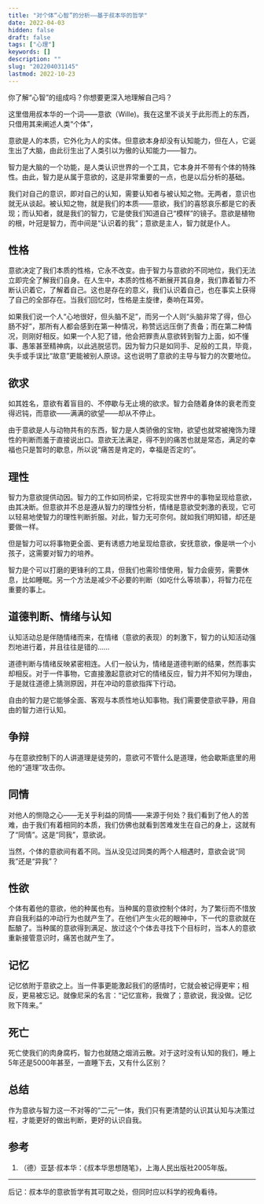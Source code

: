 ```yaml
---
title: "对个体“心智”的分析——基于叔本华的哲学"
date: 2022-04-03
hidden: false
draft: false
tags: ["心理"]
keywords: []
description: ""
slug: "202204031145"
lastmod: 2022-10-23
---
```



你了解“心智”的组成吗？你想要更深入地理解自己吗？

这里借用叔本华的一个词——意欲（Wille)。我在这里不谈关于此形而上的东西，只借用其来阐述人类“个体”，

意欲是人的本质，它外化为人的实体。但意欲本身却没有认知能力，但在人，它诞生出了大脑，由此衍生出了人类引以为傲的认知能力——智力。

智力是大脑的一个功能，是人类认识世界的一个工具，它本身并不带有个体的特殊性。由此，智力是从属于意欲的，这是非常重要的一点，也是以后分析的基础。

我们对自己的意识，即对自己的认知，需要认知者与被认知之物。无两者，意识也就无从谈起。被认知之物，就是我们的本质——意欲，我们的喜怒哀乐都是它的表现；而认知者，就是我们的智力，它是使我们知道自己“模样”的镜子。意欲是植物的根，叶冠是智力，而中间是“认识着的我”；意欲是主人，智力就是仆人。

## 性格

意欲决定了我们本质的性格，它永不改变。由于智力与意欲的不同地位，我们无法立即完全了解我们自身。在人生中，本质的性格不断展开其自身，我们靠着智力不断认识着它，了解着自己。这也是存在的意义，我们认识着自己，也在事实上获得了自己的全部存在。当我们回忆时，性格是主旋律，奏响在耳旁。

如果我们说一个人“心地很好，但头脑不足”，而另一个人则“头脑非常了得，但心肠不好”，那所有人都会感到在第一种情况，称赞远远压倒了责备；而在第二种情况，则刚好相反。如果一个人犯了错，他会把罪责从意欲转到智力上面，如不懂事、愚笨甚至精神病，以此逃脱惩罚。因为智力只是如同手、足般的工具，毕竟，失手或手误比“故意”更能被别人原谅。这也说明了意欲的主导与智力的次要地位。

## 欲求

如其姓名，意欲有着盲目的、不停歇与无止境的欲求。智力会随着身体的衰老而变得迟钝，而意欲——满满的欲望——却从不停止。

由于意欲是人与动物共有的东西，智力是人类骄傲的宝物，欲望也就常被掩饰为理性的判断而羞于直接说出口。意欲无法满足，得不到的痛苦也就是常态，满足的幸福也只是暂时的歇息，所以说“痛苦是肯定的，幸福是否定的”。

## 理性

智力为意欲提供动因。智力的工作如同桥梁，它将现实世界中的事物呈现给意欲，由其决断。但意欲并不总是遵从智力的理性分析，情绪是意欲受刺激的表现，它可以轻易地使智力的理性判断折服。对此，智力无可奈何。就如我们明知错，却还是要做一样。

但是智力可以将事物更全面、更有诱惑力地呈现给意欲，安抚意欲，像是哄一个小孩子，这需要对智力的培养。

智力是个可以打磨的更锋利的工具，但我们也需珍惜使用，智力会疲劳，需要休息，比如睡眠。另一个方法是减少不必要的判断（如吃什么等琐事），将智力花在重要的事上。

## 道德判断、情绪与认知

认知活动总是伴随情绪而来，在情绪（意欲的表现）的刺激下，智力的认知活动强烈地进行着，并且往往是错的……

道德判断与情绪反映紧密相连。人们一般认为，情绪是道德判断的结果，然而事实却相反。对于一件事物，它直接激起意欲对它的情绪反应，智力并不知何为理由，于是就往道德上猜测原因，并在冲动的意欲指挥下行动。

自由的智力是它能够全面、客观与本质性地认知事物。我们需要使意欲平静，用自由的智力进行认知。

## 争辩

与在意欲控制下的人讲道理是徒劳的，意欲可不管什么是道理，他会歇斯底里的用他的“道理”攻击你。

## 同情

对他人的恻隐之心——无关乎利益的同情——来源于何处？我们看到了他人的苦难，由于我们有着相同的本质，我们仿佛也就看到苦难发生在自己的身上，这就有了“同情”。这是“同我”，意欲说。

当然，个体的意欲间有着不同。当从没见过同类的两个人相遇时，意欲会说“同我”还是“异我”？

## 性欲

个体有着他的意欲，他的种属也有。当种属的意欲控制个体时，为了繁衍而不惜放弃自我利益的冲动行为也就产生了。在他们产生火花的眼神中，下一代的意欲就在酝酿了。当种属的意欲得到满足、放过这个个体去寻找下个目标时，当本人的意欲重新接管意识时，痛苦也就产生了。

## 记忆

记忆依附于意欲之上。当一件事更能激起我们的感情时，它就会被记得更牢；相反，更易被忘记。就像尼采的名言：“记忆宣称，我做了；意欲说，我没做。记忆败下阵来。”

## 死亡

死亡使我们的肉身腐朽，智力也就随之烟消云散。对于这时没有认知的我们，睡上5年还是5000年甚至，一直睡下去，又有什么区别？

## 总结

作为意欲与智力这一不对等的“二元”一体，我们只有更清楚的认识其认知与决策过程，才能更好的做出判断，更好的认识自我。

## 参考

1.  （德）亚瑟·叔本华：《叔本华思想随笔》，上海人民出版社2005年版。

---
后记：叔本华的意欲哲学有其可取之处，但同时应以科学的视角看待。